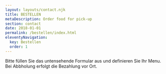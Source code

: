```yaml
---
layout: layouts/contact.njk
title: BESTELLEN
metaDescription: Order food for pick-up
section: contact
date: 2018-01-01
permalink: /bestellen/index.html
eleventyNavigation:
  key: Bestellen
  order: 1
---
```

Bitte füllen Sie das untensehende Formular aus und definieren Sie Ihr Menu. Bei Abbholung erfolgt die Bezahlung vor Ort.